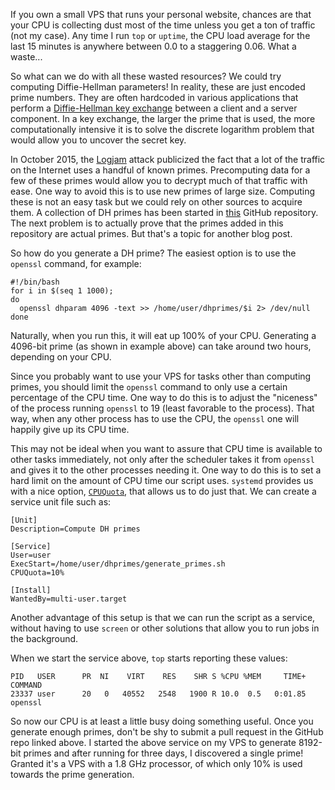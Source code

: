 If you own a small VPS that runs your personal website, chances are that
your CPU is collecting dust most of the time unless you get a ton of
traffic (not my case). Any time I run `top` or `uptime`, the CPU load
average for the last 15 minutes is anywhere between 0.0 to a staggering
0.06. What a waste...

So what can we do with all these wasted resources? We could try computing
Diffie-Hellman parameters! In reality, these are just encoded prime
numbers. They are often hardcoded in various applications that perform a
[Diffie-Hellman key
exchange](https://en.wikipedia.org/wiki/Diffie%E2%80%93Hellman_key_exchange)
between a client and a server component. In a key exchange, the larger the
prime that is used, the more computationally intensive it is to solve the
discrete logarithm problem that would allow you to uncover the secret key.

In October 2015, the [Logjam](https://weakdh.org/) attack publicized the
fact that a lot of the traffic on the Internet uses a handful of known primes.
Precomputing data for a few of these primes would allow you to decrypt much
of that traffic with ease. One way to avoid this is to use new primes of
large size. Computing these is not an easy task but we could rely on other
sources to acquire them. A collection of DH primes has been started in
[this](https://github.com/RedHatProductSecurity/Diffie-Hellman-Primes/)
GitHub repository. The next problem is to actually prove that the primes
added in this repository are actual primes. But that's a topic for another
blog post.

So how do you generate a DH prime? The easiest option is to use the
`openssl` command, for example:

<pre class="codeblock"><code class="bash">#!/bin/bash
for i in $(seq 1 1000);
do
  openssl dhparam 4096 -text >> /home/user/dhprimes/$i 2> /dev/null
done</code></pre>

Naturally, when you run this, it will eat up 100% of your CPU. Generating a
4096-bit prime (as shown in example above) can take around two hours,
depending on your CPU.

Since you probably want to use your VPS for tasks other than computing
primes, you should limit the `openssl` command to only use a certain
percentage of the CPU time. One way to do this is to adjust the "niceness"
of the process running `openssl` to 19 (least favorable to the process).
That way, when any other process has to use the CPU, the `openssl` one will
happily give up its CPU time.

This may not be ideal when you want to assure that CPU time is available to
other tasks immediately, not only after the scheduler takes it from
`openssl` and gives it to the other processes needing it. One way to do
this is to set a hard limit on the amount of CPU time our script uses.
`systemd` provides us with a nice option,
[`CPUQuota`](https://www.freedesktop.org/software/systemd/man/systemd.resource-control.html#CPUQuota=),
that allows us to do just that. We can create a service unit file such as:

<pre class="codeblock"><code class="ini">[Unit]
Description=Compute DH primes

[Service]
User=user
ExecStart=/home/user/dhprimes/generate_primes.sh
CPUQuota=10%

[Install]
WantedBy=multi-user.target</code></pre>

Another advantage of this setup is that we can run the script as a service,
without having to use `screen` or other solutions that allow you to run
jobs in the background.

When we start the service above, `top` starts reporting these values:

<pre class="codeblock"><code>PID   USER      PR  NI    VIRT    RES    SHR S %CPU %MEM     TIME+ COMMAND
23337 user      20   0   40552   2548   1900 R 10.0  0.5   0:01.85 openssl</code></pre>

So now our CPU is at least a little busy doing something useful. Once you
generate enough primes, don't be shy to submit a pull request in the GitHub
repo linked above. I started the above service on my VPS to generate
8192-bit primes and after running for three days, I discovered a single
prime! Granted it's a VPS with a 1.8 GHz processor, of which only 10% is
used towards the prime generation.